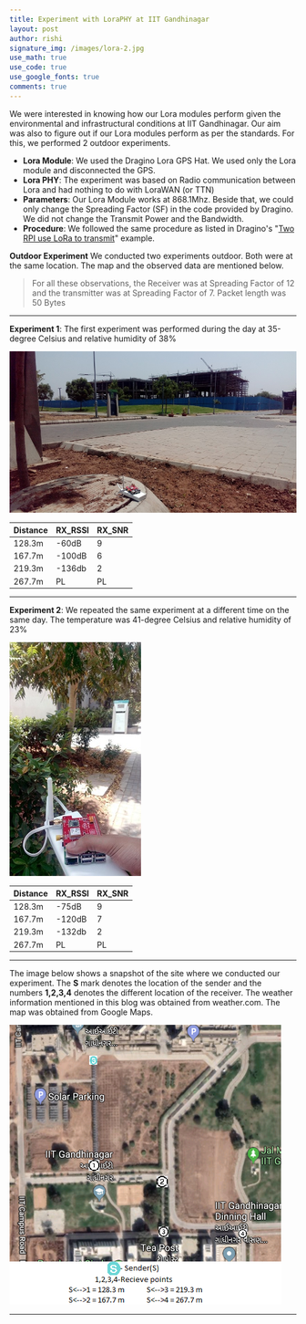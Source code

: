 ```yaml
---
title: Experiment with LoraPHY at IIT Gandhinagar
layout: post
author: rishi
signature_img: /images/lora-2.jpg
use_math: true
use_code: true
use_google_fonts: true
comments: true
---
```

We were interested in knowing how our Lora modules perform given the environmental and infrastructural conditions at IIT Gandhinagar. Our aim was also to figure out if our Lora modules perform as per the standards. For this, we performed 2 outdoor experiments.

- **Lora Module**: We used the Dragino Lora GPS Hat. We used only the Lora module and disconnected the GPS.
- **Lora PHY**: The experiment was based on Radio communication between Lora and had nothing to do with LoraWAN (or TTN)
- **Parameters**: Our Lora Module works at 868.1Mhz. Beside that, we could only change the Spreading Factor (SF) in the code provided by Dragino. We did not change the Transmit Power and the Bandwidth.
- **Procedure**: We followed the same procedure as listed in Dragino's "[Two RPI use LoRa to transmit](https://wiki.dragino.com/index.php?title=Lora/GPS_HAT#Example3_--_Two_RPI_use_LoRa_to_transmit)" example.

**Outdoor Experiment**
We conducted two experiments outdoor. Both were at the same location. The map and the observed data are mentioned below.



>For all these observations, the Receiver was at Spreading Factor of 12 and the transmitter was at Spreading Factor of 7. Packet length was 50 Bytes
>
---

**Experiment 1**: The first experiment was performed during the day at 35-degree Celsius and relative humidity of 38%

![](/images/lora-2.jpg)


|  Distance | RX_RSSI  |  RX_SNR |
|---|---|---|
|  128.3m |  -60dB |  9 |
|  167.7m |  -100dB |  6 |
|  219.3m |  -136db | 2  |
|  267.7m  |  PL | PL  |

---

**Experiment 2**: We repeated the same experiment at a different time on the same day. The temperature was 41-degree Celsius and relative humidity of 23%

![](/images/lora-1.jpg)

|  Distance | RX_RSSI  |  RX_SNR |
|---|---|---|
|  128.3m  |  -75dB |  9 |
|  167.7m |  -120dB |  7 |
|  219.3m |  -132db | 2  |
|  267.7m  |  PL | PL  |

---
The image below shows a snapshot of the site where we conducted our experiment. The **S** mark denotes the location of the sender and the numbers **1,2,3,4** denotes the different location of the receiver. The weather information mentioned in this blog was obtained from weather.com. The map was obtained from Google Maps.    

![](/images/lora-map.png)


---
